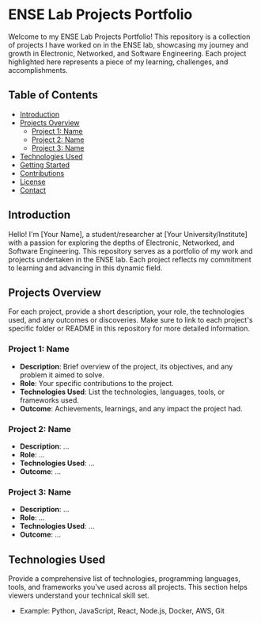 # ENSE Lab Projects Portfolio

Welcome to my ENSE Lab Projects Portfolio! This repository is a collection of projects I have worked on in the ENSE lab, showcasing my journey and growth in Electronic, Networked, and Software Engineering. Each project highlighted here represents a piece of my learning, challenges, and accomplishments.

## Table of Contents

- [Introduction](#introduction)
- [Projects Overview](#projects-overview)
  - [Project 1: Name](#project-1-name)
  - [Project 2: Name](#project-2-name)
  - [Project 3: Name](#project-3-name)
- [Technologies Used](#technologies-used)
- [Getting Started](#getting-started)
- [Contributions](#contributions)
- [License](#license)
- [Contact](#contact)

## Introduction

Hello! I'm [Your Name], a student/researcher at [Your University/Institute] with a passion for exploring the depths of Electronic, Networked, and Software Engineering. This repository serves as a portfolio of my work and projects undertaken in the ENSE lab. Each project reflects my commitment to learning and advancing in this dynamic field.

## Projects Overview

For each project, provide a short description, your role, the technologies used, and any outcomes or discoveries. Make sure to link to each project's specific folder or README in this repository for more detailed information.

### Project 1: Name

- **Description**: Brief overview of the project, its objectives, and any problem it aimed to solve.
- **Role**: Your specific contributions to the project.
- **Technologies Used**: List the technologies, languages, tools, or frameworks used.
- **Outcome**: Achievements, learnings, and any impact the project had.

### Project 2: Name

- **Description**: ...
- **Role**: ...
- **Technologies Used**: ...
- **Outcome**: ...

### Project 3: Name

- **Description**: ...
- **Role**: ...
- **Technologies Used**: ...
- **Outcome**: ...

## Technologies Used

Provide a comprehensive list of technologies, programming languages, tools, and frameworks you've used across all projects. This section helps viewers understand your technical skill set.

- Example: Python, JavaScript, React, Node.js, Docker, AWS, Git